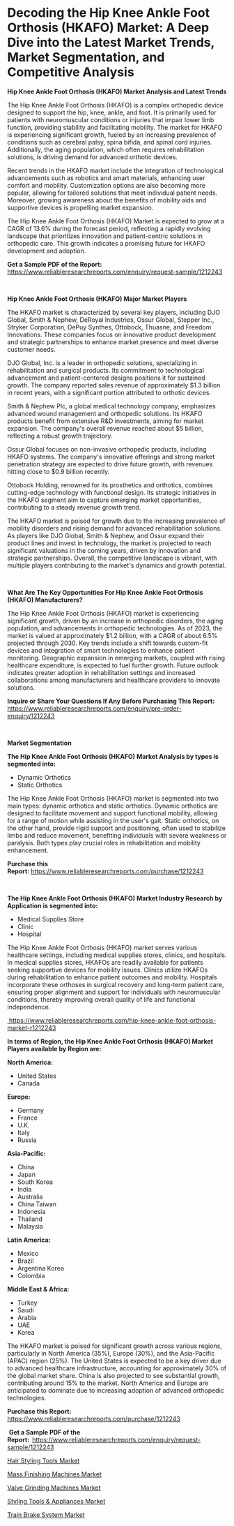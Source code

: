 <p><h1>Decoding the Hip Knee Ankle Foot Orthosis (HKAFO) Market: A Deep Dive into the Latest Market Trends, Market Segmentation, and Competitive Analysis</h1></p><p><strong>Hip Knee Ankle Foot Orthosis (HKAFO) Market Analysis and Latest Trends</strong></p>
<p><p>The Hip Knee Ankle Foot Orthosis (HKAFO) is a complex orthopedic device designed to support the hip, knee, ankle, and foot. It is primarily used for patients with neuromuscular conditions or injuries that impair lower limb function, providing stability and facilitating mobility. The market for HKAFO is experiencing significant growth, fueled by an increasing prevalence of conditions such as cerebral palsy, spina bifida, and spinal cord injuries. Additionally, the aging population, which often requires rehabilitation solutions, is driving demand for advanced orthotic devices.</p><p>Recent trends in the HKAFO market include the integration of technological advancements such as robotics and smart materials, enhancing user comfort and mobility. Customization options are also becoming more popular, allowing for tailored solutions that meet individual patient needs. Moreover, growing awareness about the benefits of mobility aids and supportive devices is propelling market expansion. </p><p>The Hip Knee Ankle Foot Orthosis (HKAFO) Market is expected to grow at a CAGR of 13.6% during the forecast period, reflecting a rapidly evolving landscape that prioritizes innovation and patient-centric solutions in orthopedic care. This growth indicates a promising future for HKAFO development and adoption.</p></p>
<p><strong>Get a Sample PDF of the Report:&nbsp;</strong> <a href="https://www.reliableresearchreports.com/enquiry/request-sample/1212243?utm_campaign=1289&utm_medium=2&utm_source=Github&utm_content=ia&utm_term=06102024&utm_id=hip-knee-ankle-foot-orthosis-hkafo">https://www.reliableresearchreports.com/enquiry/request-sample/1212243</a></p>
<p>&nbsp;</p>
<p><strong>Hip Knee Ankle Foot Orthosis (HKAFO) Major Market Players</strong></p>
<p><p>The HKAFO market is characterized by several key players, including DJO Global, Smith & Nephew, DeRoyal Industries, Ossur Global, Stepper Inc., Stryker Corporation, DePuy Synthes, Ottobock, Thuasne, and Freedom Innovations. These companies focus on innovative product development and strategic partnerships to enhance market presence and meet diverse customer needs.</p><p>DJO Global, Inc. is a leader in orthopedic solutions, specializing in rehabilitation and surgical products. Its commitment to technological advancement and patient-centered designs positions it for sustained growth. The company reported sales revenue of approximately $1.3 billion in recent years, with a significant portion attributed to orthotic devices.</p><p>Smith & Nephew Plc, a global medical technology company, emphasizes advanced wound management and orthopedic solutions. Its HKAFO products benefit from extensive R&D investments, aiming for market expansion. The company's overall revenue reached about $5 billion, reflecting a robust growth trajectory.</p><p>Ossur Global focuses on non-invasive orthopedic products, including HKAFO systems. The company's innovative offerings and strong market penetration strategy are expected to drive future growth, with revenues hitting close to $0.9 billion recently.</p><p>Ottobock Holding, renowned for its prosthetics and orthotics, combines cutting-edge technology with functional design. Its strategic initiatives in the HKAFO segment aim to capture emerging market opportunities, contributing to a steady revenue growth trend.</p><p>The HKAFO market is poised for growth due to the increasing prevalence of mobility disorders and rising demand for advanced rehabilitation solutions. As players like DJO Global, Smith & Nephew, and Ossur expand their product lines and invest in technology, the market is projected to reach significant valuations in the coming years, driven by innovation and strategic partnerships. Overall, the competitive landscape is vibrant, with multiple players contributing to the market's dynamics and growth potential.</p></p>
<p>&nbsp;</p>
<p><strong>What Are The Key Opportunities For Hip Knee Ankle Foot Orthosis (HKAFO) Manufacturers?</strong></p>
<p><p>The Hip Knee Ankle Foot Orthosis (HKAFO) market is experiencing significant growth, driven by an increase in orthopedic disorders, the aging population, and advancements in orthopedic technologies. As of 2023, the market is valued at approximately $1.2 billion, with a CAGR of about 6.5% projected through 2030. Key trends include a shift towards custom-fit devices and integration of smart technologies to enhance patient monitoring. Geographic expansion in emerging markets, coupled with rising healthcare expenditure, is expected to fuel further growth. Future outlook indicates greater adoption in rehabilitation settings and increased collaborations among manufacturers and healthcare providers to innovate solutions.</p></p>
<p><strong>Inquire or Share Your Questions If Any Before Purchasing This Report:</strong> <a href="https://www.reliableresearchreports.com/enquiry/pre-order-enquiry/1212243?utm_campaign=1289&utm_medium=2&utm_source=Github&utm_content=ia&utm_term=06102024&utm_id=hip-knee-ankle-foot-orthosis-hkafo">https://www.reliableresearchreports.com/enquiry/pre-order-enquiry/1212243</a></p>
<p>&nbsp;</p>
<p><strong>Market Segmentation</strong></p>
<p><strong>The Hip Knee Ankle Foot Orthosis (HKAFO) Market Analysis by types is segmented into:</strong></p>
<p><ul><li>Dynamic Orthotics</li><li>Static Orthotics</li></ul></p>
<p><p>The Hip Knee Ankle Foot Orthosis (HKAFO) market is segmented into two main types: dynamic orthotics and static orthotics. Dynamic orthotics are designed to facilitate movement and support functional mobility, allowing for a range of motion while assisting in the user's gait. Static orthotics, on the other hand, provide rigid support and positioning, often used to stabilize limbs and reduce movement, benefiting individuals with severe weakness or paralysis. Both types play crucial roles in rehabilitation and mobility enhancement.</p></p>
<p><strong>Purchase this Report:&nbsp;</strong><a href="https://www.reliableresearchreports.com/purchase/1212243?utm_campaign=1289&utm_medium=2&utm_source=Github&utm_content=ia&utm_term=06102024&utm_id=hip-knee-ankle-foot-orthosis-hkafo">https://www.reliableresearchreports.com/purchase/1212243</a></p>
<p>&nbsp;</p>
<p><strong>The Hip Knee Ankle Foot Orthosis (HKAFO) Market Industry Research by Application is segmented into:</strong></p>
<p><ul><li>Medical Supplies Store</li><li>Clinic</li><li>Hospital</li></ul></p>
<p><p>The Hip Knee Ankle Foot Orthosis (HKAFO) market serves various healthcare settings, including medical supplies stores, clinics, and hospitals. In medical supplies stores, HKAFOs are readily available for patients seeking supportive devices for mobility issues. Clinics utilize HKAFOs during rehabilitation to enhance patient outcomes and mobility. Hospitals incorporate these orthoses in surgical recovery and long-term patient care, ensuring proper alignment and support for individuals with neuromuscular conditions, thereby improving overall quality of life and functional independence.</p></p>
<p><a href="https://www.reliableresearchreports.com/hip-knee-ankle-foot-orthosis-market-r1212243?utm_campaign=1289&utm_medium=2&utm_source=Github&utm_content=ia&utm_term=06102024&utm_id=hip-knee-ankle-foot-orthosis-hkafo">&nbsp;https://www.reliableresearchreports.com/hip-knee-ankle-foot-orthosis-market-r1212243</a></p>
<p><strong>In terms of Region, the Hip Knee Ankle Foot Orthosis (HKAFO) Market Players available by Region are:</strong></p>
<p>
    <p> <strong> North America: </strong>
        <ul>
            <li>United States</li>
            <li>Canada</li>
        </ul>
        </p> 
    <p> <strong> Europe: </strong>
        <ul>
            <li>Germany</li>
            <li>France</li>
            <li>U.K.</li>
            <li>Italy</li>
            <li>Russia</li>
        </ul>
        </p> 
    <p> <strong> Asia-Pacific: </strong>
        <ul>
            <li>China</li>
            <li>Japan</li>
            <li>South Korea</li>
            <li>India</li>
            <li>Australia</li>
            <li>China Taiwan</li>
            <li>Indonesia</li>
            <li>Thailand</li>
            <li>Malaysia</li>
        </ul>
        </p> 
    <p> <strong> Latin America: </strong>
        <ul>
            <li>Mexico</li>
            <li>Brazil</li>
            <li>Argentina Korea</li>
            <li>Colombia</li>
        </ul>
        </p> 
    <p> <strong> Middle East & Africa: </strong>
        <ul>
            <li>Turkey</li>
            <li>Saudi</li>
            <li>Arabia</li>
            <li>UAE</li>
            <li>Korea</li>
        </ul>
    </p>
    </p>
<p><p>The HKAFO market is poised for significant growth across various regions, particularly in North America (35%), Europe (30%), and the Asia-Pacific (APAC) region (25%). The United States is expected to be a key driver due to advanced healthcare infrastructure, accounting for approximately 30% of the global market share. China is also projected to see substantial growth, contributing around 15% to the market. North America and Europe are anticipated to dominate due to increasing adoption of advanced orthopedic technologies.</p></p>
<p><strong>Purchase this Report: </strong><a href="https://www.reliableresearchreports.com/purchase/1212243?utm_campaign=1289&utm_medium=2&utm_source=Github&utm_content=ia&utm_term=06102024&utm_id=hip-knee-ankle-foot-orthosis-hkafo">https://www.reliableresearchreports.com/purchase/1212243</a></p>
<p>&nbsp;<strong>Get a Sample PDF of the Report:&nbsp;&nbsp;</strong><a href="https://www.reliableresearchreports.com/enquiry/request-sample/1212243?utm_campaign=1289&utm_medium=2&utm_source=Github&utm_content=ia&utm_term=06102024&utm_id=hip-knee-ankle-foot-orthosis-hkafo">https://www.reliableresearchreports.com/enquiry/request-sample/1212243</a></p>
<p><strong></strong></p>
<p><p><a href="https://www.linkedin.com/pulse/global-hair-styling-tools-market-landscape-future-trends-strategic-sjn1c?utm_campaign=1289&utm_medium=2&utm_source=Github&utm_content=ia&utm_term=06102024&utm_id=hip-knee-ankle-foot-orthosis-hkafo">Hair Styling Tools Market</a></p><p><a href="https://www.linkedin.com/pulse/mass-finishing-machines-market-forecasts-trends-impact-analysis-zvqie?utm_campaign=1289&utm_medium=2&utm_source=Github&utm_content=ia&utm_term=06102024&utm_id=hip-knee-ankle-foot-orthosis-hkafo">Mass Finishing Machines Market</a></p><p><a href="https://www.linkedin.com/pulse/valve-grinding-machines-market-analysis-report-global-insights-linle?utm_campaign=1289&utm_medium=2&utm_source=Github&utm_content=ia&utm_term=06102024&utm_id=hip-knee-ankle-foot-orthosis-hkafo">Valve Grinding Machines Market</a></p><p><a href="https://www.linkedin.com/pulse/styling-tools-appliances-market-velocity-148-cagr-trajectory-e7gsc?utm_campaign=1289&utm_medium=2&utm_source=Github&utm_content=ia&utm_term=06102024&utm_id=hip-knee-ankle-foot-orthosis-hkafo">Styling Tools & Appliances Market</a></p><p><a href="https://www.linkedin.com/pulse/train-brake-system-market-navigating-challenges-unlocking-potential-dtxoe?utm_campaign=1289&utm_medium=2&utm_source=Github&utm_content=ia&utm_term=06102024&utm_id=hip-knee-ankle-foot-orthosis-hkafo">Train Brake System Market</a></p></p>